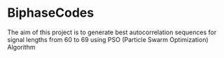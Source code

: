 # BiphaseCodes
The aim of this project is to generate best autocorrelation sequences for signal lengths from 60 to 69 using PSO (Particle Swarm Optimization) Algorithm

